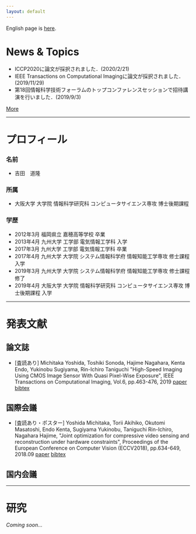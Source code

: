 ```yaml
---
layout: default
---
```



English page is [here](./index_en.html).



# News & Topics

- ICCP2020に論文が採択されました．(2020/2/21)
- IEEE Transactions on Computational Imagingに論文が採択されました．(2019/11/29)
- 第18回情報科学技術フォーラムのトップコンファレンスセッションで招待講演を行いました．(2019/9/3)

[More](./news)

---

# プロフィール
### 名前
- 吉田　道隆

### 所属
- 大阪大学 大学院 情報科学研究科 コンピュータサイエンス専攻 博士後期課程

### 学歴
- 2012年3月 福岡県立 嘉穂高等学校 卒業
- 2013年4月 九州大学 工学部 電気情報工学科 入学
- 2017年3月 九州大学 工学部 電気情報工学科 卒業
- 2017年4月 九州大学 大学院 システム情報科学府 情報知能工学専攻 修士課程 入学
- 2019年3月 九州大学 大学院 システム情報科学府 情報知能工学専攻 修士課程 修了
- 2019年4月 大阪大学 大学院 情報科学研究科 コンピュータサイエンス専攻 博士後期課程 入学

---

# 発表文献
## 論文誌
- [査読あり] Michitaka Yoshida, Toshiki Sonoda, Hajime Nagahara, Kenta Endo, Yukinobu Sugiyama, Rin-Ichiro Taniguchi "High-Speed Imaging Using CMOS Image Sensor With Quasi Pixel-Wise Exposure", IEEE Transactions on Computational Imaging, Vol.6, pp.463-476, 2019 [paper](https://ieeexplore.ieee.org/document/8918110) [bibtex](/bib/tci2019.bib)

## 国際会議
- [査読あり・ポスター] Yoshida Michitaka, Torii Akihiko, Okutomi Masatoshi, Endo Kenta, Sugiyama Yukinobu, Taniguchi Rin-Ichiro, Nagahara Hajime, "Joint optimization for compressive video sensing and reconstruction under hardware constraints", Proceedings of the European Conference on Computer Vision (ECCV2018), pp.634-649, 2018.09 [paper](http://openaccess.thecvf.com/content_ECCV_2018/papers/Michitaka_Yoshida_Joint_optimization_for_ECCV_2018_paper.pdf) [bibtex](/bib/eccv2018.bib)

## 国内会議

---

# 研究
*Coming soon...*
